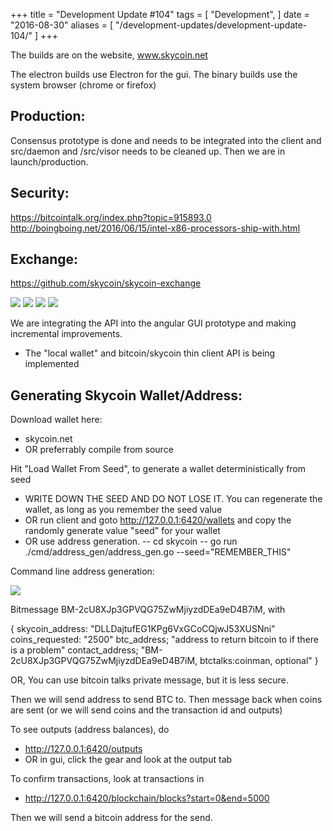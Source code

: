 +++
title = "Development Update #104"
tags = [
    "Development",
]
date = "2016-08-30"
aliases = [
	"/development-updates/development-update-104/"
]
+++

The builds are on the website, www.skycoin.net

The electron builds use Electron for the gui.
The binary builds use the system browser (chrome or firefox)

## Production:

Consensus prototype is done and needs to be integrated into the client and src/daemon and /src/visor needs to be cleaned up. Then we are in launch/production.

## Security:

https://bitcointalk.org/index.php?topic=915893.0
http://boingboing.net/2016/06/15/intel-x86-processors-ship-with.html

## Exchange:

https://github.com/skycoin/skycoin-exchange

![](/img/dev-update-104-1.png)
![](/img/dev-update-104-2.png)
![](/img/dev-update-104-3.png)
![](/img/dev-update-104-4.png)

We are integrating the API into the angular GUI prototype and making incremental improvements.
- The "local wallet" and bitcoin/skycoin thin client API is being implemented

## Generating Skycoin Wallet/Address:

Download wallet here:
- skycoin.net
- OR preferrably compile from source

Hit "Load Wallet From Seed", to generate a wallet deterministically from seed
- WRITE DOWN THE SEED AND DO NOT LOSE IT. You can regenerate the wallet, as long as you remember the seed value
- OR run client and goto http://127.0.0.1:6420/wallets and copy the randomly generate value "seed" for your wallet
- OR use address generation.
-- cd skycoin
-- go run ./cmd/address_gen/address_gen.go --seed="REMEMBER_THIS"

Command line address generation:

![](/img/dev-update-104-5.png)

Bitmessage  BM-2cU8XJp3GPVQG75ZwMjiyzdDEa9eD4B7iM, with

{
skycoin_address: "DLLDajtufEG1KPg6VxGCoCQjwJ53XUSNni"
coins_requested: "2500"
btc_address; "address to return bitcoin to if there is a problem"
contact_address; "BM-2cU8XJp3GPVQG75ZwMjiyzdDEa9eD4B7iM, btctalks:coinman, optional"
}

OR, You can use bitcoin talks private message, but it is less secure.

Then we will send address to send BTC to.
Then message back when coins are sent (or we will send coins and the transaction id and outputs)

To see outputs (address balances), do
- http://127.0.0.1:6420/outputs
- OR in gui, click the gear and look at the output tab

To confirm transactions, look at transactions in
- http://127.0.0.1:6420/blockchain/blocks?start=0&end=5000

Then we will send a bitcoin address for the send.
